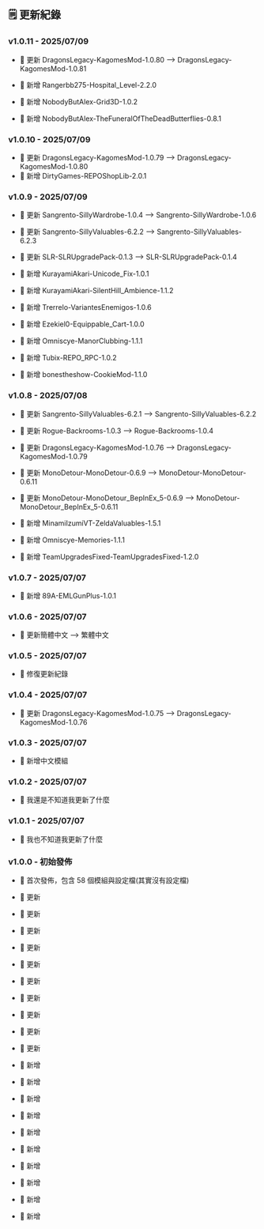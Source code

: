 ## 🗒 更新紀錄
### v1.0.11 - 2025/07/09
- 🔄 更新 DragonsLegacy-KagomesMod-1.0.80 --> DragonsLegacy-KagomesMod-1.0.81

- 🔄 新增 Rangerbb275-Hospital_Level-2.2.0
- 🔄 新增 NobodyButAlex-Grid3D-1.0.2
- 🔄 新增 NobodyButAlex-TheFuneralOfTheDeadButterflies-0.8.1

### v1.0.10 - 2025/07/09
- 🔄 更新 DragonsLegacy-KagomesMod-1.0.79 --> DragonsLegacy-KagomesMod-1.0.80
- 🔄 新增 DirtyGames-REPOShopLib-2.0.1

### v1.0.9 - 2025/07/09
- 🔄 更新 Sangrento-SillyWardrobe-1.0.4 --> Sangrento-SillyWardrobe-1.0.6
- 🔄 更新 Sangrento-SillyValuables-6.2.2 --> Sangrento-SillyValuables-6.2.3
- 🔄 更新 SLR-SLRUpgradePack-0.1.3 --> SLR-SLRUpgradePack-0.1.4

- 🔄 新增 KurayamiAkari-Unicode_Fix-1.0.1
- 🔄 新增 KurayamiAkari-SilentHill_Ambience-1.1.2
- 🔄 新增 Trerrelo-VariantesEnemigos-1.0.6
- 🔄 新增 Ezekiel0-Equippable_Cart-1.0.0
- 🔄 新增 Omniscye-ManorClubbing-1.1.1
- 🔄 新增 Tubix-REPO_RPC-1.0.2
- 🔄 新增 bonestheshow-CookieMod-1.1.0

### v1.0.8 - 2025/07/08
- 🔄 更新 Sangrento-SillyValuables-6.2.1 --> Sangrento-SillyValuables-6.2.2
- 🔄 更新 Rogue-Backrooms-1.0.3 --> Rogue-Backrooms-1.0.4
- 🔄 更新 DragonsLegacy-KagomesMod-1.0.76 --> DragonsLegacy-KagomesMod-1.0.79
- 🔄 更新 MonoDetour-MonoDetour-0.6.9 --> MonoDetour-MonoDetour-0.6.11
- 🔄 更新 MonoDetour-MonoDetour_BepInEx_5-0.6.9 --> MonoDetour-MonoDetour_BepInEx_5-0.6.11

- 🔄 新增 MinamiIzumiVT-ZeldaValuables-1.5.1
- 🔄 新增 Omniscye-Memories-1.1.1
- 🔄 新增 TeamUpgradesFixed-TeamUpgradesFixed-1.2.0 

### v1.0.7 - 2025/07/07
- 🔄 新增 89A-EMLGunPlus-1.0.1

### v1.0.6 - 2025/07/07
- 🔄 更新簡體中文 --> 繁體中文

### v1.0.5 - 2025/07/07
- 🔄 修復更新紀錄

### v1.0.4 - 2025/07/07
- 🔄 更新 DragonsLegacy-KagomesMod-1.0.75 --> DragonsLegacy-KagomesMod-1.0.76

### v1.0.3 - 2025/07/07
- 🔄 新增中文模組

### v1.0.2 - 2025/07/07
- 🔄 我還是不知道我更新了什麼

### v1.0.1 - 2025/07/07
- 🔄 我也不知道我更新了什麼

### v1.0.0 - 初始發佈
- 🎉 首次發佈，包含 58 個模組與設定檔(其實沒有設定檔)


- 🔄 更新 
- 🔄 更新 
- 🔄 更新 
- 🔄 更新 
- 🔄 更新 
- 🔄 更新 
- 🔄 更新 
- 🔄 更新 
- 🔄 更新 
- 🔄 更新 
- 🔄 新增 
- 🔄 新增 
- 🔄 新增 
- 🔄 新增 
- 🔄 新增 
- 🔄 新增 
- 🔄 新增 
- 🔄 新增 
- 🔄 新增 
- 🔄 新增 


